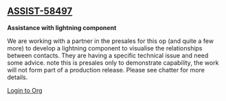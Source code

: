 
<h2>
    <a href="https://org62.lightning.force.com/lightning/r/SSE_Assist__c/a300M000000swT9QAI/view">ASSIST-58497</a>
</h2>


<strong>Assistance with lightning component</strong>

We are working with a partner in the presales for this op (and quite a few more) to develop a lightning component to visualise the relationships between contacts. They are having a specific technical issue and need some advice. note this is presales only to demonstrate capability, the work will not form part of a production release. Please see chatter for more details.


<a href="https://login.salesforce.com/?un=mike%40conduct.demo&pw=PirateGrace1">Login to Org</a>
